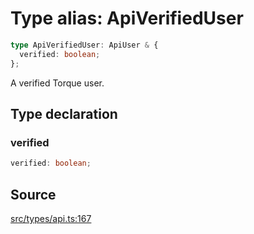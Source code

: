 # Type alias: ApiVerifiedUser

```ts
type ApiVerifiedUser: ApiUser & {
  verified: boolean;
};
```

A verified Torque user.

## Type declaration

### verified

```ts
verified: boolean;
```

## Source

[src/types/api.ts:167](https://github.com/torque-labs/torque-ts-sdk/blob/60b058a1261e69e5eb8f4ad7130e050df24bb92d/src/types/api.ts#L167)

